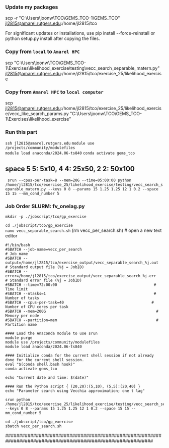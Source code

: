 ### Update my packages
scp -r "C:\Users\joonw\TCO\GEMS_TCO-1\GEMS_TCO" jl2815@amarel.rutgers.edu:/home/jl2815/tco

For significant updates or installations, use pip install --force-reinstall or python setup.py install after copying the files.

### Copy from ```local``` to ```Amarel HPC```
scp "C:\Users\joonw\TCO\GEMS_TCO-1\Exercises\likelihood_exercise\testing\vecc_search_separable_matern.py" jl2815@amarel.rutgers.edu:/home/jl2815/tco/exercise_25/likelihood_exercise

### Copy from ```Amarel HPC``` to ```local computer```
scp jl2815@amarel.rutgers.edu:/home/jl2815/tco/exercise_25/likelihood_exercise/vecc_like_search_params.py "C:\Users\joonw\TCO\GEMS_TCO-1\Exercises\likelihood_exercise\"


### Run this part
```ssh jl2815@amarel.rutgers.edu```
```module use /projects/community/modulefiles```           
```module load anaconda/2024.06-ts840``` 
```conda activate gems_tco```

## space 5 5: 5x10, 4 4: 25x50, 2 2: 50x100

```  srun --cpus-per-task=8 --mem=20G --time=05:00:00 python /home/jl2815/tco/exercise_25/likelihood_exercise/testing/vecc_search_separable_matern.py --keys 0 8 --params 15 1.25 1.25 12 1 0.2 --space 15 15 --mm_cond_number 5   ```



### Job Order SLURM: fv_onelag.py    
```mkdir -p ./jobscript/tco/gp_exercise```      

```cd ./jobscript/tco/gp_exercise```                          
```nano vecc_separable_search.sh```         (rm vecc_per_search.sh)        # open a new text editor                         

```
#!/bin/bash
#SBATCH --job-name=vecc_per_search                                      # Job name
#SBATCH --output=/home/jl2815/tco/exercise_output/vecc_separable_search_%j.out    # Standard output file (%j = JobID)
#SBATCH --error=/home/jl2815/tco/exercise_output/vecc_separable_search_%j.err     # Standard error file (%j = JobID)
#SBATCH --time=72:00:00                                           # Time limit
#SBATCH --ntasks=1                                                # Number of tasks
#SBATCH --cpus-per-task=40                                       # Number of CPU cores per task
#SBATCH --mem=200G                                                 # Memory per node
#SBATCH --partition=mem                                            # Partition name

#### Load the Anaconda module to use srun 
module purge                                              
module use /projects/community/modulefiles                 
module load anaconda/2024.06-ts840 

#### Initialize conda for the current shell session if not already done for the current shell session.
eval "$(conda shell.bash hook)"
conda activate gems_tco

echo "Current date and time: $(date)"

#### Run the Python script { (20,20):(5,10), (5,5):(20,40) }
echo "Parameter search using Vecchia approximation; one t lag"

srun python /home/jl2815/tco/exercise_25/likelihood_exercise/testing/vecc_search_separable_matern.py --keys 0 8 --params 15 1.25 1.25 12 1 0.2 --space 15 15 --mm_cond_number 5

```

```cd ./jobscript/tco/gp_exercise```                          
```sbatch vecc_per_search.sh```           

############################################################################################################# 
